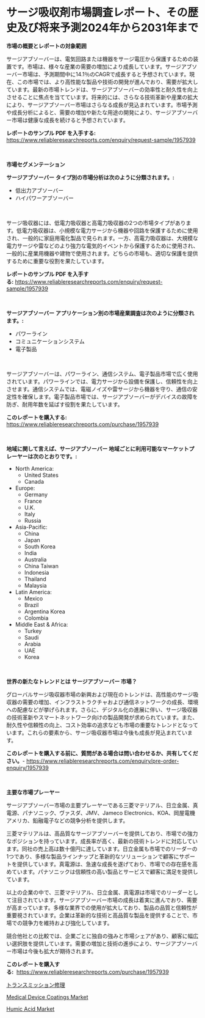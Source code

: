 <p><h1>サージ吸収剤市場調査レポート、その歴史及び将来予測2024年から2031年まで</h1></p><p><strong>市場の概要とレポートの対象範囲</strong></p>
<p><p>サージアブソーバーは、電気回路または機器をサージ電圧から保護するための装置です。市場は、様々な産業の需要の増加により成長しています。サージアブソーバー市場は、予測期間中に14.1％のCAGRで成長すると予想されています。現在、この市場では、より高性能な製品や技術の開発が進んでおり、需要が拡大しています。最新の市場トレンドは、サージアブソーバーの効率性と耐久性を向上させることに焦点を当てています。将来的には、さらなる技術革新や産業の拡大により、サージアブソーバー市場はさらなる成長が見込まれています。市場予測や成長分析によると、需要の増加や新たな用途の開発により、サージアブソーバー市場は健康な成長を続けると予想されています。</p></p>
<p><strong>レポートのサンプル PDF を入手する:</strong> <a href="https://www.reliableresearchreports.com/enquiry/request-sample/1957939">https://www.reliableresearchreports.com/enquiry/request-sample/1957939</a></p>
<p>&nbsp;</p>
<p><strong>市場セグメンテーション</strong></p>
<p><strong>サージアブソーバー タイプ別の市場分析は次のように分類されます。:</strong></p>
<p><ul><li>低出力アブソーバー</li><li>ハイパワーアブソーバー</li></ul></p>
<p>&nbsp;</p>
<p><p>サージ吸収器には、低電力吸収器と高電力吸収器の2つの市場タイプがあります。低電力吸収器は、小規模な電力サージから機器や回路を保護するために使用され、一般的に家庭用電化製品で見られます。一方、高電力吸収器は、大規模な電力サージや雷などのより強力な電気的イベントから保護するために使用され、一般的に産業用機器や建物で使用されます。どちらの市場も、適切な保護を提供するために重要な役割を果たしています。</p></p>
<p><strong>レポートのサンプル PDF を入手する:</strong>&nbsp;<a href="https://www.reliableresearchreports.com/enquiry/request-sample/1957939">https://www.reliableresearchreports.com/enquiry/request-sample/1957939</a></p>
<p>&nbsp;</p>
<p><strong> サージアブソーバー アプリケーション別の市場産業調査は次のように分類されます。:</strong></p>
<p><ul><li>パワーライン</li><li>コミュニケーションシステム</li><li>電子製品</li></ul></p>
<p>&nbsp;</p>
<p><p>サージアブソーバーは、パワーライン、通信システム、電子製品市場で広く使用されています。パワーラインでは、電力サージから設備を保護し、信頼性を向上させます。通信システムでは、電磁ノイズや雷サージから機器を守り、通信の安定性を確保します。電子製品市場では、サージアブソーバーがデバイスの故障を防ぎ、耐用年数を延ばす役割を果たしています。</p></p>
<p><strong>このレポートを購入する:</strong>&nbsp; <a href="https://www.reliableresearchreports.com/purchase/1957939">https://www.reliableresearchreports.com/purchase/1957939</a></p>
<p>&nbsp;</p>
<p><strong>地域に関して言えば、サージアブソーバー 地域ごとに利用可能なマーケットプレーヤーは次のとおりです。:</strong></p>
<p><ul>
    <li>
        North America:
        <ul>
            <li>United States</li>
            <li>Canada</li>
        </ul>
    </li>
    <li>
        Europe:
        <ul>
            <li>Germany</li>
            <li>France</li>
            <li>U.K.</li>
            <li>Italy</li>
            <li>Russia</li>
        </ul>
    </li>
    <li>
        Asia-Pacific:
        <ul>
            <li>China</li>
            <li>Japan</li>
            <li>South Korea</li>
            <li>India</li>
            <li>Australia</li>
            <li>China Taiwan</li>
            <li>Indonesia</li>
            <li>Thailand</li>
            <li>Malaysia</li>
        </ul>
    </li>
    <li>
        Latin America:
        <ul>
            <li>Mexico</li>
            <li>Brazil</li>
            <li>Argentina Korea</li>
            <li>Colombia</li>
        </ul>
    </li>
    <li>
        Middle East & Africa:
        <ul>
            <li>Turkey</li>
            <li>Saudi</li>
            <li>Arabia</li>
            <li>UAE</li>
            <li>Korea</li>
        </ul>
    </li>
    </ul></p>
<p>&nbsp;</p>
<p><strong>世界の新たなトレンドとは サージアブソーバー 市場？</strong></p>
<p><p>グローバルサージ吸収器市場の新興および現在のトレンドは、高性能のサージ吸収器の需要の増加、インフラストラクチャおよび通信ネットワークの成長、環境への配慮などが挙げられます。さらに、デジタル化の進展に伴い、サージ吸収器の技術革新やスマートネットワーク向けの製品開発が求められています。また、耐久性や信頼性の向上、コスト効率の追求なども市場の重要なトレンドとなっています。これらの要素から、サージ吸収器市場は今後も成長が見込まれています。</p></p>
<p><strong>このレポートを購入する前に、質問がある場合は問い合わせるか、共有してください。</strong>- <a href="https://www.reliableresearchreports.com/enquiry/pre-order-enquiry/1957939">https://www.reliableresearchreports.com/enquiry/pre-order-enquiry/1957939</a></p>
<p>&nbsp;</p>
<p><strong>主要な市場プレーヤー</strong></p>
<p><p>サージアブソーバー市場の主要プレーヤーである三菱マテリアル、日立金属、真電源、パナソニック、ヴァスダ、JMV、Jameco Electronics、KOA、岡屋電機アメリカ、鉛融電子などの競争分析を提供します。</p><p>三菱マテリアルは、高品質なサージアブソーバーを提供しており、市場での強力なポジションを持っています。成長率が高く、最新の技術トレンドに対応しています。同社の売上高は数十億円に達しています。日立金属も市場でのリーダーの1つであり、多様な製品ラインナップと革新的なソリューションで顧客にサポートを提供しています。真電源は、急速な成長を遂げており、市場での存在感を高めています。パナソニックは信頼性の高い製品とサービスで顧客に満足を提供しています。</p><p>以上の企業の中で、三菱マテリアル、日立金属、真電源は市場でのリーダーとして注目されています。サージアブソーバー市場の成長は着実に進んでおり、需要が高まっています。多様な業界での使用が拡大しており、製品の品質と信頼性が重要視されています。企業は革新的な技術と高品質な製品を提供することで、市場での競争力を維持および強化しています。</p><p>競合他社との比較では、企業ごとに独自の強みと市場シェアがあり、顧客に幅広い選択肢を提供しています。需要の増加と技術の進歩により、サージアブソーバー市場は今後も拡大が期待されます。</p></p>
<p><strong>このレポートを購入する:</strong>&nbsp;&nbsp;<a href="https://www.reliableresearchreports.com/purchase/1957939">https://www.reliableresearchreports.com/purchase/1957939</a></p>
<p><p><a href="https://github.com/marbadji/Market-Research-Report-List-1/blob/main/69853568232.md">トランスミッション修理</a></p><p><a href="https://copper-carbon-84f.notion.site/Medical-Device-Coatings-Market-Challenges-Opportunities-and-Growth-Drivers-and-Major-Market-Playe-7e3b3b4d7972415e855efc43c756e320">Medical Device Coatings Market</a></p><p><a href="https://cedar-agate-3da.notion.site/Humic-Acid-Market-Size-Furnishes-Valuable-Information-Encompassing-Market-Share-Market-Trends-and--064893bb2f1648018837eff60fd4da69">Humic Acid Market</a></p></p>